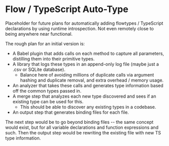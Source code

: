 # Flow / TypeScript Auto-Type

Placeholder for future plans for automatically adding flowtypes / TypeScript declarations by using runtime introspection. Not even remotely close to being anywhere near functional.

The rough plan for an initial version is:

- A Babel plugin that adds calls on each method to capture all parameters, distilling them into their primitive types.
- A library that logs these types in an append-only log file (maybe just a .csv or SQLite database).
  - Balance here of avoiding millions of duplicate calls via argument hashing and duplicate removal, and extra overhead / memory usage.
- An analyzer that takes these calls and generates type information based off the common types passed in.
- A merge step that analyzes each new type discovered and sees if an existing type can be used for this.
  - This should be able to discover any existing types in a codebase.
- An output step that generates binding files for each file.

The next step would be to go beyond binding files -- the same concept would exist, but for all variable declarations and function expressions and such.
Then the output step would be rewriting the existing file with new TS type information.
